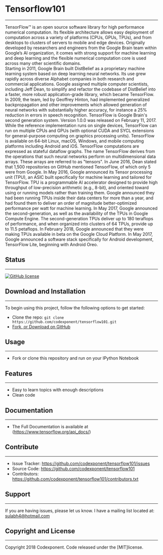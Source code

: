 # Tensorflow101
--------

TensorFlow™ is an open source software library for high performance numerical computation. Its flexible architecture allows easy deployment of computation across a variety of platforms (CPUs, GPUs, TPUs), and from desktops to clusters of servers to mobile and edge devices. Originally developed by researchers and engineers from the Google Brain team within Google’s AI organization, it comes with strong support for machine learning and deep learning and the flexible numerical computation core is used across many other scientific domains.<br />
Starting in 2011, Google Brain built DistBelief as a proprietary machine learning system based on deep learning neural networks. Its use grew rapidly across diverse Alphabet companies in both research and commercial applications. Google assigned multiple computer scientists, including Jeff Dean, to simplify and refactor the codebase of DistBelief into a faster, more robust application-grade library, which became TensorFlow. In 2009, the team, led by Geoffrey Hinton, had implemented generalized backpropagation and other improvements which allowed generation of neural networks with substantially higher accuracy, for instance a 25% reduction in errors in speech recognition. TensorFlow is Google Brain's second generation system. Version 1.0.0 was released on February 11, 2017. While the reference implementation runs on single devices, TensorFlow can run on multiple CPUs and GPUs (with optional CUDA and SYCL extensions for general-purpose computing on graphics processing units). TensorFlow is available on 64-bit Linux, macOS, Windows, and mobile computing platforms including Android and iOS. TensorFlow computations are expressed as stateful dataflow graphs. The name TensorFlow derives from the operations that such neural networks perform on multidimensional data arrays. These arrays are referred to as "tensors". In June 2016, Dean stated that 1,500 repositories on GitHub mentioned TensorFlow, of which only 5 were from Google. In May 2016, Google announced its Tensor processing unit (TPU), an ASIC built specifically for machine learning and tailored for TensorFlow. TPU is a programmable AI accelerator designed to provide high throughput of low-precision arithmetic (e.g., 8-bit), and oriented toward using or running models rather than training them. Google announced they had been running TPUs inside their data centers for more than a year, and had found them to deliver an order of magnitude better-optimized performance per watt for machine learning. In May 2017, Google announced the second-generation, as well as the availability of the TPUs in Google Compute Engine. The second-generation TPUs deliver up to 180 teraflops of performance, and when organized into clusters of 64 TPUs, provide up to 11.5 petaflops. In February 2018, Google announced that they were making TPUs available in beta on the Google Cloud Platform. In May 2017, Google announced a software stack specifically for Android development, TensorFlow Lite, beginning with Android Oreo.

## Status
--------

[![GitHub license](https://img.shields.io/badge/license-MIT-blue.svg)](https://raw.githubusercontent.com/codexponent/tensorflow101/master/LICENSE)

## Download and Installation
-------

To begin using this project, follow the following options to get started:
* Clone the repo: `git clone https://github.com/codexponent/tensorflow101.git`
* [Fork, or Download on GitHub](https://github.com/codexponent/tensorflow101)

## Usage
-------

- Fork or clone this repository and run on your IPython Notebook

## Features
--------

- Easy to learn topics with enough descriptions
- Clean code


## Documentation
--------

- The Full Documentation is available at (https://www.tensorflow.org/api_docs/)

## Contribute
----------

- Issue Tracker: https://github.com/codexponent/tensorflow101/issues
- Source Code: https://github.com/codexponent/tensorflow101
- Contributors: https://github.com/codexponent/tensorflow101/contributors.txt

## Support
-------

If you are having issues, please let us know.
I have a mailing list located at: sulabh4@hotmail.com

## Copyright and License
-------

Copyright 2018 Codexponent. Code released under the [MIT]license.

